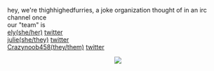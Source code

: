 

<!--

**Here are some ideas to get you started:**

🙋‍♀️ A short introduction - what is your organization all about?
🌈 Contribution guidelines - how can the community get involved?
👩‍💻 Useful resources - where can the community find your docs? Is there anything else the community should know?
🍿 Fun facts - what does your team eat for breakfast?
🧙 Remember, you can do mighty things with the power of [Markdown](https://docs.github.com/github/writing-on-github/getting-started-with-writing-and-formatting-on-github/basic-writing-and-formatting-syntax)
-->
hey, we're thighhighedfurries, a joke organization thought of in an irc channel once  
our "team" is  
[ely(she/her)](https://github.com/polygonnedpotato) [twitter](https://twitter.com/whotookelburg)  
[julie(she/they)](https://github.com/zoey-on-github) [twitter](https://twitter.com/scott_feels)  
[Crazynoob458(they/them)](https://github.com/crazynoob458) [twitter](https://twitter.com/crazynoob458)


<p align="center"><img src="https://raw.githubusercontent.com/catppuccin/catppuccin/dev/assets/footers/gray0_ctp_on_line.svg?sanitize=true" /></p>
